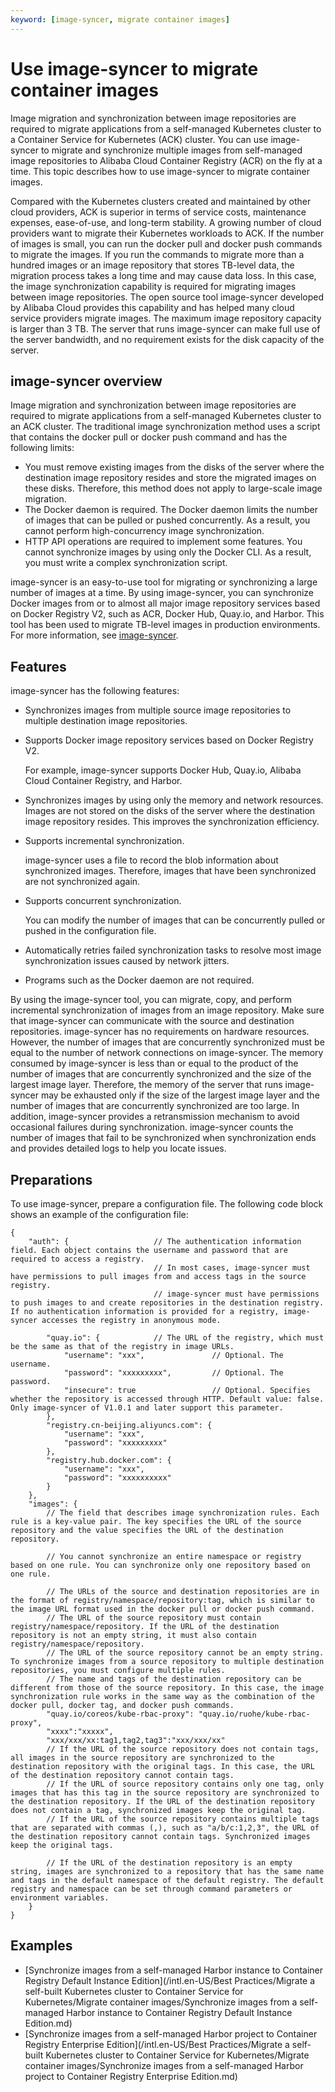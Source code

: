 ```yaml
---
keyword: [image-syncer, migrate container images]
---
```


# Use image-syncer to migrate container images

Image migration and synchronization between image repositories are required to migrate applications from a self-managed Kubernetes cluster to a Container Service for Kubernetes \(ACK\) cluster. You can use image-syncer to migrate and synchronize multiple images from self-managed image repositories to Alibaba Cloud Container Registry \(ACR\) on the fly at a time. This topic describes how to use image-syncer to migrate container images.

Compared with the Kubernetes clusters created and maintained by other cloud providers, ACK is superior in terms of service costs, maintenance expenses, ease-of-use, and long-term stability. A growing number of cloud providers want to migrate their Kubernetes workloads to ACK. If the number of images is small, you can run the docker pull and docker push commands to migrate the images. If you run the commands to migrate more than a hundred images or an image repository that stores TB-level data, the migration process takes a long time and may cause data loss. In this case, the image synchronization capability is required for migrating images between image repositories. The open source tool image-syncer developed by Alibaba Cloud provides this capability and has helped many cloud service providers migrate images. The maximum image repository capacity is larger than 3 TB. The server that runs image-syncer can make full use of the server bandwidth, and no requirement exists for the disk capacity of the server.

## image-syncer overview

Image migration and synchronization between image repositories are required to migrate applications from a self-managed Kubernetes cluster to an ACK cluster. The traditional image synchronization method uses a script that contains the docker pull or docker push command and has the following limits:

-   You must remove existing images from the disks of the server where the destination image repository resides and store the migrated images on these disks. Therefore, this method does not apply to large-scale image migration.
-   The Docker daemon is required. The Docker daemon limits the number of images that can be pulled or pushed concurrently. As a result, you cannot perform high-concurrency image synchronization.
-   HTTP API operations are required to implement some features. You cannot synchronize images by using only the Docker CLI. As a result, you must write a complex synchronization script.

image-syncer is an easy-to-use tool for migrating or synchronizing a large number of images at a time. By using image-syncer, you can synchronize Docker images from or to almost all major image repository services based on Docker Registry V2, such as ACR, Docker Hub, Quay.io, and Harbor. This tool has been used to migrate TB-level images in production environments. For more information, see [image-syncer](https://github.com/AliyunContainerService/image-syncer?spm=a2c6h.12873639.0.0.66b165a8HrkbnA).

## Features

image-syncer has the following features:

-   Synchronizes images from multiple source image repositories to multiple destination image repositories.
-   Supports Docker image repository services based on Docker Registry V2.

    For example, image-syncer supports Docker Hub, Quay.io, Alibaba Cloud Container Registry, and Harbor.

-   Synchronizes images by using only the memory and network resources. Images are not stored on the disks of the server where the destination image repository resides. This improves the synchronization efficiency.
-   Supports incremental synchronization.

    image-syncer uses a file to record the blob information about synchronized images. Therefore, images that have been synchronized are not synchronized again.

-   Supports concurrent synchronization.

    You can modify the number of images that can be concurrently pulled or pushed in the configuration file.

-   Automatically retries failed synchronization tasks to resolve most image synchronization issues caused by network jitters.
-   Programs such as the Docker daemon are not required.

By using the image-syncer tool, you can migrate, copy, and perform incremental synchronization of images from an image repository. Make sure that image-syncer can communicate with the source and destination repositories. image-syncer has no requirements on hardware resources. However, the number of images that are concurrently synchronized must be equal to the number of network connections on image-syncer. The memory consumed by image-syncer is less than or equal to the product of the number of images that are concurrently synchronized and the size of the largest image layer. Therefore, the memory of the server that runs image-syncer may be exhausted only if the size of the largest image layer and the number of images that are concurrently synchronized are too large. In addition, image-syncer provides a retransmission mechanism to avoid occasional failures during synchronization. image-syncer counts the number of images that fail to be synchronized when synchronization ends and provides detailed logs to help you locate issues.

## Preparations

To use image-syncer, prepare a configuration file. The following code block shows an example of the configuration file:

```
{
    "auth": {                   // The authentication information field. Each object contains the username and password that are required to access a registry.
                                // In most cases, image-syncer must have permissions to pull images from and access tags in the source registry.
                                // image-syncer must have permissions to push images to and create repositories in the destination registry. If no authentication information is provided for a registry, image-syncer accesses the registry in anonymous mode.

        "quay.io": {            // The URL of the registry, which must be the same as that of the registry in image URLs.
            "username": "xxx",               // Optional. The username.
            "password": "xxxxxxxxx",         // Optional. The password.
            "insecure": true                 // Optional. Specifies whether the repository is accessed through HTTP. Default value: false. Only image-syncer of V1.0.1 and later support this parameter.
        },
        "registry.cn-beijing.aliyuncs.com": {
            "username": "xxx",
            "password": "xxxxxxxxx"
        },
        "registry.hub.docker.com": {
            "username": "xxx",
            "password": "xxxxxxxxxx"
        }
    },
    "images": {
        // The field that describes image synchronization rules. Each rule is a key-value pair. The key specifies the URL of the source repository and the value specifies the URL of the destination repository.

        // You cannot synchronize an entire namespace or registry based on one rule. You can synchronize only one repository based on one rule.

        // The URLs of the source and destination repositories are in the format of registry/namespace/repository:tag, which is similar to the image URL format used in the docker pull or docker push command.
        // The URL of the source repository must contain registry/namespace/repository. If the URL of the destination repository is not an empty string, it must also contain registry/namespace/repository.
        // The URL of the source repository cannot be an empty string. To synchronize images from a source repository to multiple destination repositories, you must configure multiple rules.
        // The name and tags of the destination repository can be different from those of the source repository. In this case, the image synchronization rule works in the same way as the combination of the docker pull, docker tag, and docker push commands.
        "quay.io/coreos/kube-rbac-proxy": "quay.io/ruohe/kube-rbac-proxy",
        "xxxx":"xxxxx",
        "xxx/xxx/xx:tag1,tag2,tag3":"xxx/xxx/xx"
        // If the URL of the source repository does not contain tags, all images in the source repository are synchronized to the destination repository with the original tags. In this case, the URL of the destination repository cannot contain tags.
        // If the URL of source repository contains only one tag, only images that has this tag in the source repository are synchronized to the destination repository. If the URL of the destination repository does not contain a tag, synchronized images keep the original tag.
        // If the URL of the source repository contains multiple tags that are separated with commas (,), such as "a/b/c:1,2,3", the URL of the destination repository cannot contain tags. Synchronized images keep the original tags.

        // If the URL of the destination repository is an empty string, images are synchronized to a repository that has the same name and tags in the default namespace of the default registry. The default registry and namespace can be set through command parameters or environment variables.
    }     
}
```

## Examples

-   [Synchronize images from a self-managed Harbor instance to Container Registry Default Instance Edition](/intl.en-US/Best Practices/Migrate a self-built Kubernetes cluster to Container Service for Kubernetes/Migrate container images/Synchronize images from a self-managed Harbor instance to Container Registry Default Instance Edition.md)
-   [Synchronize images from a self-managed Harbor project to Container Registry Enterprise Edition](/intl.en-US/Best Practices/Migrate a self-built Kubernetes cluster to Container Service for Kubernetes/Migrate container images/Synchronize images from a self-managed Harbor project to Container Registry Enterprise Edition.md)

